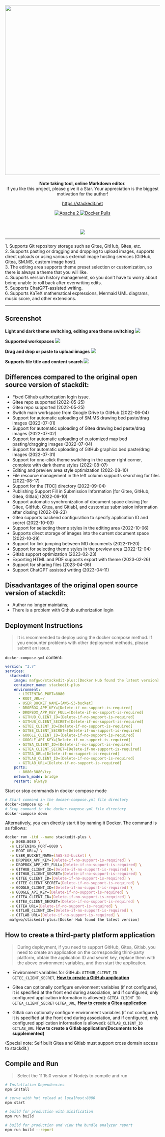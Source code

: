 <h1 align="center" style="text-align:center;">
<img src="images/logo.png" width="550" />
</h1>
<p align="center">
	<strong>Note taking tool, online Markdown editor.</strong><br>
  If you like this project, please give it a Star. Your appreciation is the biggest motivation for the author!
</p>
<p align="center">
	<a href="https://stackedit.net/">https://stackedit.net</a>
</p>
<p align="center">
    <a target="_blank" href="https://www.apache.org/licenses/LICENSE-2.0.txt">
		<img src="https://img.shields.io/:license-Apache2-blue.svg" alt="Apache 2" />
	</a>
    <a target="_blank" href="https://hub.docker.com/r/mafgwo/stackedit-plus">
		<img src="https://img.shields.io/docker/pulls/mafgwo/stackedit-plus.svg" alt="Docker Pulls" />
	</a>
</p>
<br/>
<p align="center">
	<a target="_blank" href="https://twitter.com/StackEditPlus">
	<img src="https://img.shields.io/badge/Twitter-StackEditPlus-orange"/></a>
</p>
<hr />
1. Supports Git repository storage such as Gitee, GitHub, Gitea, etc.<br>
2. Supports pasting or dragging and dropping to upload images, supports direct uploads or using various external image hosting services (GitHub, Gitea, SM.MS, custom image host).<br>
3. The editing area supports theme preset selection or customization, so there is always a theme that you will like.<br>
4. Supports version history management, so you don't have to worry about being unable to roll back after overwriting edits.<br>
5. Supports ChatGPT-assisted writing.<br>
6. Supports KaTeX mathematical expressions, Mermaid UML diagrams, music score, and other extensions.<br>
<hr />

## Screenshot

**Light and dark theme switching, editing area theme switching**
![](./images/theme.gif)

**Supported workspaces**
![](./images/workspace.png)

**Drag and drop or paste to upload images**
![](./images/uploadimg.gif)

**Supports file title and content search**
![](./images/search.gif)

## Differences compared to the original open source version of stackdit:
- Fixed Github authorization login issue.
- Gitee repo supported (2022-05-25)
- Gitea repo supported (2022-05-25)
- Switch main workspace from Google Drive to GitHub (2022-06-04)
- Support for automatic uploading of SM.MS drawing bed paste/drag images (2022-07-01)
- Support for automatic uploading of Gitea drawing bed paste/drag images (2022-07-02)
- Support for automatic uploading of customized map bed pasting/dragging images (2022-07-04)
- Support for automatic uploading of GitHub graphics bed paste/drag images (2022-07-31)
- Support for one-click theme switching in the upper right corner, complete with dark theme styles (2022-08-07)
- Editing and preview area style optimization (2022-08-10)
- File resource management in the left column supports searching for files (2022-08-17)
- Support for the [TOC] directory (2022-09-04)
- Publishing Support Fill in Submission Information [for Gitee, GitHub, Gitea, Gitlab] (2022-09-10)
- Support automatic synchronization of document space closing [for Gitee, GitHub, Gitea, and Gitlab], and customize submission information after closing (2022-09-23)
- Gitea supports backend configuration to specify application ID and secret (2022-10-03)
- Support for selecting theme styles in the editing area (2022-10-06)
- Supports direct storage of images into the current document space (2022-10-29)
- Support for link jumping between MD documents (2022-11-20)
- Support for selecting theme styles in the preview area (2022-12-04)
- Gitlab support optimization (2023-02-23)
- Exporting HTML and PDF supports export with theme (2023-02-26)
- Support for sharing files (2023-04-06)
- Support ChatGPT assisted writing (2023-04-11)

## Disadvantages of the original open source version of stackdit:
- Author no longer maintains;
- There is a problem with Github authorization login

## Deployment Instructions
> It is recommended to deploy using the docker compose method. If you encounter problems with other deployment methods, please submit an issue.

`docker-compose.yml` content:

```yaml
version: "3.7"
services:
  stackedit:
    image: mafgwo/stackedit-plus:[Docker Hub found the latest version]
    container_name: stackedit-plus
    environment:
      - LISTENING_PORT=8080
      - ROOT_URL=/
      - USER_BUCKET_NAME=[AWS-S3-bucket]
      - DROPBOX_APP_KEY=[Delete-if-no-support-is-required]
      - DROPBOX_APP_KEY_FULL=[Delete-if-no-support-is-required]
      - GITHUB_CLIENT_ID=[Delete-if-no-support-is-required]
      - GITHUB_CLIENT_SECRET=[Delete-if-no-support-is-required]
      - GITEE_CLIENT_ID=[Delete-if-no-support-is-required]
      - GITEE_CLIENT_SECRET=[Delete-if-no-support-is-required]
      - GOOGLE_CLIENT_ID=[Delete-if-no-support-is-required]
      - GOOGLE_API_KEY=[Delete-if-no-support-is-required]
      - GITEA_CLIENT_ID=[Delete-if-no-support-is-required]
      - GITEA_CLIENT_SECRET=[Delete-if-no-support-is-required]
      - GITEA_URL=[Delete-if-no-support-is-required]
      - GITLAB_CLIENT_ID=[Delete-if-no-support-is-required]
      - GITLAB_URL=[Delete-if-no-support-is-required]
    ports:
      - 8080:8080/tcp
    network_mode: bridge
    restart: always
```

Start or stop commands in docker compose mode
```bash
# Start command in the docker-compose.yml file directory
docker-compose up -d
# Stop command in the docker-compose.yml file directory
docker-compose down
```

Alternatively, you can directly start it by naming it Docker. The command is as follows:

```bash
docker run -itd --name stackedit-plus \
  -p 8080:8080 \
  -e LISTENING_PORT=8080 \
  -e ROOT_URL=/ \
  -e USER_BUCKET_NAME=[AWS-S3-bucket] \
  -e DROPBOX_APP_KEY=[Delete-if-no-support-is-required] \
  -e DROPBOX_APP_KEY_FULL=[Delete-if-no-support-is-required] \
  -e GITHUB_CLIENT_ID=[Delete-if-no-support-is-required] \
  -e GITHUB_CLIENT_SECRET=[Delete-if-no-support-is-required] \
  -e GITEE_CLIENT_ID=[Delete-if-no-support-is-required] \
  -e GITEE_CLIENT_SECRET=[Delete-if-no-support-is-required] \
  -e GOOGLE_CLIENT_ID=[Delete-if-no-support-is-required] \
  -e GOOGLE_API_KEY=[Delete-if-no-support-is-required] \
  -e GITEA_CLIENT_ID=[Delete-if-no-support-is-required] \
  -e GITEA_CLIENT_SECRET=[Delete-if-no-support-is-required] \
  -e GITEA_URL=[Delete-if-no-support-is-required] \
  -e GITLAB_CLIENT_ID=[Delete-if-no-support-is-required] \
  -e GITLAB_URL=[Delete-if-no-support-is-required] \
  mafgwo/stackedit-plus:[Docker Hub found the latest version]

```

## How to create a third-party platform application
> During deployment, if you need to support GitHub, Gitea, Gitlab, you need to create an application on the corresponding third-party platform, obtain the application ID and secret key, replace them with the above environment variables, and then start the application.

- Environment variables for GitHub: `GITHUB_CLIENT_ID` `GITEE_CLIENT_SECRET`, **[How to create a GitHub application](./docs/GitHub-Application-Creation.md)**

- Gitea can optionally configure environment variables (if not configured, it is specified at the front end during association, and if configured, only configured application information is allowed): `GITEA_CLIENT_ID` `GITEA_CLIENT_SECRET` `GITEA_URL`, **[How to create a Gitea application](./docs/Gitea-Application-Creation.md)**

- Gitlab can optionally configure environment variables (if not configured, it is specified at the front end during association, and if configured, only configured application information is allowed): `GITLAB_CLIENT_ID` `GITLAB_URL` **How to create a Gitlab application(Documents to be supplemented)**

(Special note: Self built Gitea and Gitlab must support cross domain access to stackdit.)

## Compile and Run
> Select the 11.15.0 version of Nodejs to compile and run

```bash
# Installation Dependencies
npm install

# serve with hot reload at localhost:8080
npm start

# build for production with minification
npm run build

# build for production and view the bundle analyzer report
npm run build --report
```
